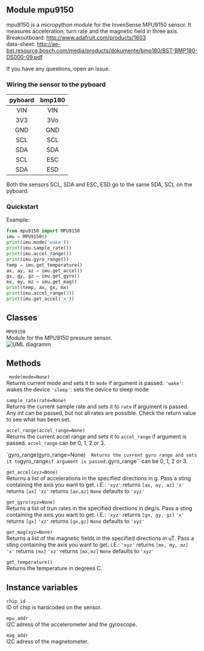 Module mpu9150
-----------------
mpu9150 is a micropython module for the InvenSense MPU9150 sensor.
It measures acceleration, turn rate and the magnetic field in three axis.  
Breakoutboard: http://www.adafruit.com/products/1603  
data-sheet: http://ae-bst.resource.bosch.com/media/products/dokumente/bmp180/BST-BMP180-DS000-09.pdf

If you have any questions, open an issue.

### Wiring the sensor to the pyboard

| pyboard| bmp180 |
|:------:|:------:|
| VIN    | VIN    |
| 3V3    | 3Vo    |
| GND    | GND    |
| SCL    | SCL    |
| SDA    | SDA    |
| SCL    | ESC    |
| SDA    | ESD    |

Both the sensors SCL, SDA and ESC, ESD go to the same SDA, SCL on the pyboard.

### Quickstart

Example:
```python
from mpu9150 import MPU9150
imu = MPU9150()
print(imu.mode('wake'))
print(imu.sample_rate())
print(imu.accel_range())
print(imu.gyro_range())
temp = imu.get_temperature()
ax, ay, az = imu.get_accel()
gx, gy, gz = imu.get_gyro()
mx, my, mz = imu.get_mag()
print(temp, ax, gx, mx)
print(imu.accel_range(3))
print(imu.get_accel('x'))
```

Classes
-------
``MPU9150``  
Module for the MPU9150 pressure sensor.  
![UML diagramm](https://raw.githubusercontent.com/turbinenreiter/micropython-mpu9150/master/classes_MPU9150.png "UML diagramm")


Methods
--------------


`` mode(mode=None)``  
Returns current mode and sets it to ``mode`` if argument is passed.
``'wake'``: wakes the device
``'sleep'``: sets the device to sleep mode

``sample_rate(rate=None)``  
Returns the current sample rate and sets it to ``rate`` if argument is passed.
Any int can be passed, but not all rates are possible. Check the return value to see
what has been set.

``accel_range(accel_range=None)``  
Returns the current accel range and sets it to ``accel_range`` if argument is passed.
``accel_range`` can be 0, 1, 2 or 3.

`gyro_range(gyro_range=None)``  
Returns the current gyro range and sets it to ``gyro_range`` if argument is passed.
``gyro_range`` can be 0, 1, 2 or 3.

``get_accel(xyz=None)``  
Returns a list of accelerations in the specified directions in g. Pass a sting containing
the axis you want to get.
i.E.:   ``'xyz'`` returns ``[ax, ay, az]``
        ``'x'``   returns ``[ax]``
        ``'xz'``  returns ``[ax,az]``
        ``None``  defaults to ``'xyz'``

``get_gyro(xyz=None)``  
Returns a list of trun rates in the specified directions in deg/s. Pass a sting containing
the axis you want to get.
i.E.:   ``'xyz'`` returns ``[gx, gy, gz]``
        ``'x'``   returns ``[gx]``
        ``'xz'``  returns ``[gx,gz]``
        ``None``  defaults to ``'xyz'``

``get_mag(xyz=None)``  
Returns a list of the magnetic fields in the specified directions in uT. Pass a sting containing
the axis you want to get.
i.E.:   ``'xyz'`` returns ``[mx, my, mz]``
        ``'x'``   returns ``[mx]``
        ``'xz'``  returns ``[mx,mz]``
        ``None``  defaults to ``'xyz'``

``get_temperature()``  
Returns the temperature in degrees C.


Instance variables
------------------
``chip_id``  
ID of chip is hardcoded on the sensor.

``mpu_addr``  
I2C adress of the accelerometer and the gyroscope.

``mag_addr``  
I2C adress of the magnetometer.
